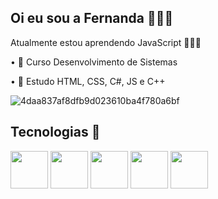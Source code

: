 ## Oi eu sou a Fernanda 🙋🏽‍♀️
Atualmente estou aprendendo JavaScript 👩🏽‍💻
<p>
 • 🏫 Curso Desenvolvimento de Sistemas
<p>
 • 📑 Estudo HTML, CSS, C#, JS e C++
    
![4daa837af8dfb9d023610ba4f780a6bf](https://github.com/user-attachments/assets/7d88bb41-ef11-41e8-a364-aa355f85c830)

## Tecnologias 🌟
<div style="display: inline_block">
  <img  height="60" windth="60" src="https://cdn.jsdelivr.net/gh/devicons/devicon/icons/html5/html5-original.svg" />
  <img  height="60" windth="60" src="https://cdn3d.iconscout.com/3d/free/thumb/free-c-language-3d-icon-download-in-png-blend-fbx-gltf-file-formats--logo-mobile-developer-programming-pack-logos-icons-5453029.png?f=webp" />
  
   <img height="60" windth="60" src="https://cdn.jsdelivr.net/gh/devicons/devicon@latest/icons/css3/css3-original.svg" />
          
  <img height= "60" windth="60" src="https://cdn.jsdelivr.net/gh/devicons/devicon@latest/icons/csharp/csharp-original.svg" />
  <img height= "60" windth="60" border radius = "10" src="https://cdn.jsdelivr.net/gh/devicons/devicon@latest/icons/javascript/javascript-original.svg"/>
   
                  
 ##


</div>
